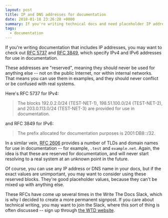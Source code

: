 ```yaml
---
layout: post
title: IP and DNS addresses for documentation
date: 2018-01-18 23:26:28 +0000
summary: If you're writing technical docs and need placeholder IP addresses or DNS hostnames, there are some special values just for you!
tags:
  - documentation
---
```


If you're writing documentation that includes IP addresses, you may want to check out [RFC 5737][rfc5737] and [RFC 3849][rfc3849], which specify IPv4 and IPv6 addresses for use in documentation.

These addresses are "reserved", meaning they should never be used for anything else -- not on the public Internet, nor within internal networks.
That means you can use them in examples, and they should never conflict or be confused with real systems.

Here's RFC 5737 for IPv4:

> The blocks 192.0.2.0/24 (TEST-NET-1), 198.51.100.0/24 (TEST-NET-2),
> and 203.0.113.0/24 (TEST-NET-3) are provided for use in
> documentation.

and RFC 3849 for IPv6:

> The prefix allocated for documentation purposes is 2001:DB8::/32.

In a similar vein, [RFC 2606][rfc2606] provides a number of TLDs and domain names for use in documentation -- for example, `.test` and `example.net`.
Again, the idea is that these are reserved for documentation, and will never start resolving to a real system at an unknown point in the future.

Of course, you can use any IP address or DNS name in your docs, but if the exact values are unimportant, you may want to consider using these reserved blocks.
They're good placeholder values, because they can't be mixed up with anything else.

These RFCs have come up several times in the Write The Docs Slack, which is why I decided to create a more permanent signpost.
If you care about technical writing, you may want to join the Slack, where this sort of thing is often discussed -- sign up through [the WTD website][slack].

[rfc5737]: https://tools.ietf.org/html/rfc5737
[rfc3849]: https://tools.ietf.org/html/rfc3849
[rfc2606]: https://tools.ietf.org/html/rfc2606
[slack]: http://www.writethedocs.org/slack/
